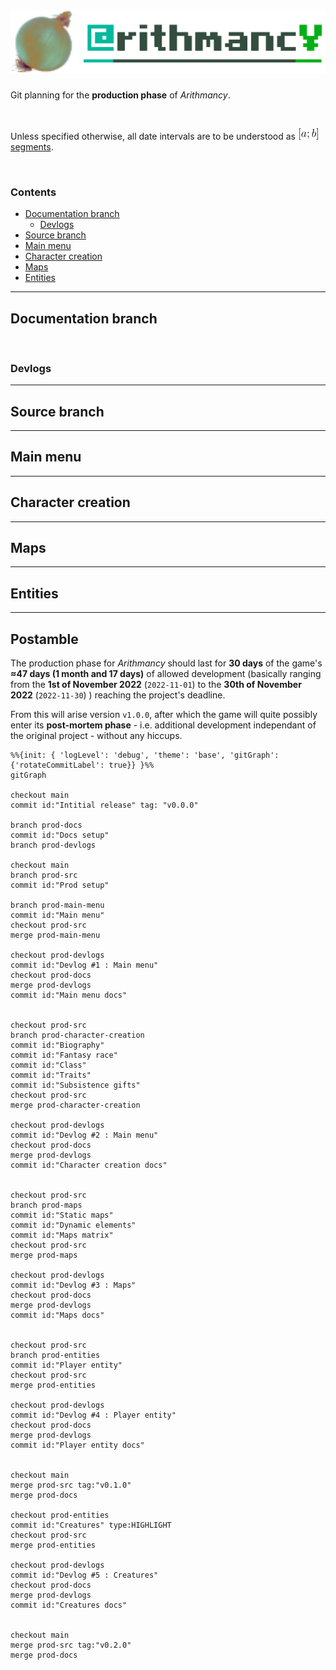 # ![more layers](/__prep/docs/assets/cromniomancy.png)

Git planning for the __production phase__ of *Arithmancy*.

&nbsp;

Unless specified otherwise, all date intervals are to be understood as ![a;b](/__prep/docs/assets/timeIntervals.png) [segments](https://en.wikipedia.org/wiki/Interval_(mathematics)#Note_on_conflicting_terminology).

&nbsp;

### Contents
- [Documentation branch](#documentation-branch)
    - [Devlogs](#devlogs)
- [Source branch](#source-branch)
- [Main menu](#main-menu)
- [Character creation](#character-creation)
- [Maps](#maps)
- [Entities](#entities)

---

## Documentation branch

&nbsp;

### Devlogs

---

## Source branch

---

## Main menu

---

## Character creation

---

## Maps

---

## Entities

---

## Postamble

The production phase for *Arithmancy* should last for __30 days__ of the game's __≈47 days (1 month and 17 days)__ of allowed development (basically ranging from the __1st of November 2022__ (`2022-11-01`) to the __30th of November 2022__ (`2022-11-30`) ) reaching the project's deadline.

From this will arise version `v1.0.0`, after which the game will quite possibly enter its __post-mortem phase__ - i.e. additional development independant of the original project - without any hiccups.

```mermaid
%%{init: { 'logLevel': 'debug', 'theme': 'base', 'gitGraph': {'rotateCommitLabel': true}} }%%
gitGraph

checkout main
commit id:"Intitial release" tag: "v0.0.0"

branch prod-docs
commit id:"Docs setup"
branch prod-devlogs

checkout main
branch prod-src
commit id:"Prod setup"

branch prod-main-menu
commit id:"Main menu"
checkout prod-src
merge prod-main-menu

checkout prod-devlogs
commit id:"Devlog #1 : Main menu"
checkout prod-docs
merge prod-devlogs
commit id:"Main menu docs"


checkout prod-src
branch prod-character-creation
commit id:"Biography"
commit id:"Fantasy race"
commit id:"Class"
commit id:"Traits"
commit id:"Subsistence gifts"
checkout prod-src
merge prod-character-creation

checkout prod-devlogs
commit id:"Devlog #2 : Main menu"
checkout prod-docs
merge prod-devlogs
commit id:"Character creation docs"


checkout prod-src
branch prod-maps
commit id:"Static maps"
commit id:"Dynamic elements"
commit id:"Maps matrix"
checkout prod-src
merge prod-maps

checkout prod-devlogs
commit id:"Devlog #3 : Maps"
checkout prod-docs
merge prod-devlogs
commit id:"Maps docs"


checkout prod-src
branch prod-entities
commit id:"Player entity"
checkout prod-src
merge prod-entities

checkout prod-devlogs
commit id:"Devlog #4 : Player entity"
checkout prod-docs
merge prod-devlogs
commit id:"Player entity docs"


checkout main
merge prod-src tag:"v0.1.0"
merge prod-docs

checkout prod-entities
commit id:"Creatures" type:HIGHLIGHT
checkout prod-src
merge prod-entities

checkout prod-devlogs
commit id:"Devlog #5 : Creatures"
checkout prod-docs
merge prod-devlogs
commit id:"Creatures docs"


checkout main
merge prod-src tag:"v0.2.0"
merge prod-docs
```